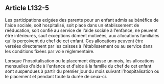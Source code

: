 ## Article L132-5

Les participations exigées des parents pour un enfant admis au bénéfice de l'aide sociale, soit hospitalisé, soit
placé dans un établissement de rééducation, soit confié au service de l'aide sociale à l'enfance, ne peuvent
être inférieures, sauf exceptions dûment motivées, aux allocations familiales qu'ils perçoivent du chef de cet
enfant. Ces allocations peuvent être versées directement par les caisses à l'établissement ou au service dans
les conditions fixées par voie réglementaire.

Lorsque l'hospitalisation ou le placement dépasse un mois, les allocations mensuelles d'aide à l'enfance
et d'aide à la famille du chef de cet enfant sont suspendues à partir du premier jour du mois suivant
l'hospitalisation ou le placement et pendant toute la durée de ceux-ci.

